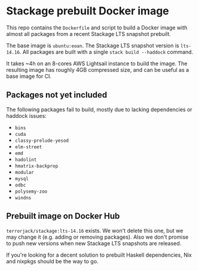 # Stackage prebuilt Docker image

This repo contains the `Dockerfile` and script to build a Docker image with
almost all packages from a recent Stackage LTS snapshot prebuilt.

The base image is `ubuntu:eoan`. The Stackage LTS snapshot version is
`lts-14.16`. All packages are built with a single `stack build --haddock`
command.

It takes ~4h on an 8-cores AWS Lightsail instance to build the image. The
resulting image has roughly 4GB compressed size, and can be useful as a base
image for CI.

## Packages not yet included

The following packages fail to build, mostly due to lacking dependencies or
haddock issues:

* `bins`
* `cuda`
* `classy-prelude-yesod`
* `elm-street`
* `emd`
* `hadolint`
* `hmatrix-backprop`
* `modular`
* `mysql`
* `odbc`
* `polysemy-zoo`
* `windns`

## Prebuilt image on Docker Hub

`terrorjack/stackage:lts-14.16` exists. We won't delete this one, but we may
change it (e.g. adding or removing packages). Also we don't promise to push new
versions when new Stackage LTS snapshots are released.

If you're looking for a decent solution to prebuilt Haskell dependencies, Nix
and nixpkgs should be the way to go.
